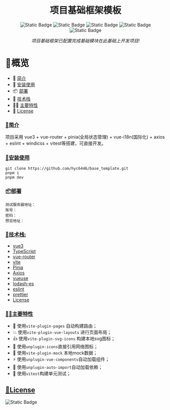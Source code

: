 <h1 align="center">项目基础框架模板</h1>
<div align="center">
<img alt="Static Badge" src="https://img.shields.io/badge/%F0%9F%A4%9E-useful-red">
<img alt="Static Badge" src="https://img.shields.io/badge/pnpm-8.15.3-blue">
<img alt="Static Badge" src="https://img.shields.io/badge/node-v16.14.0-blue">
<img alt="Static Badge" src="https://img.shields.io/badge/typescript-%5E5.0.2-e28743">
<img alt="Static Badge" src="https://img.shields.io/badge/License-MIT-e28743">

<br>

<i>项目基础框架已配置完成基础模块在此基础上开发项目!</i>

</div>

# 👀概览

- 🏡 [简介](#简介)
- 🎄 [安装使用](#安装使用)
- 📦 [部署](#部署)
- 🌼 [技术栈](#技术栈)
- 🏳️‍🌈 [主要特性](#主要特性)
- 🧬 [License](#license)

### [ 🏡简介](#简介)

项目采用 vue3 + vue-router + pinia(全局状态管理) + vue-i18n(国际化) + axios + eslint + windicss + vitest等搭建，可直接开发。

### [🎄安装使用](#安装使用)

```
git clone https://github.com/hyc6446/base_template.git
pnpm i
pnpm dev
```

### [📦部署](#部署)

```
测试服务器地址：
账号：
密码：
预览地址：
```

### [ 🌼技术栈:](#技术栈)

- [vue3](https://cn.vuejs.org/)
- [TypeScript](https://github.com/microsoft/TypeScript)
- [vue-router](https://github.com/vuejs/vue-router-next)
- [vite](https://github.com/vitejs/vite)
- [Pinia](https://github.com/vuejs/pinia)
- [Axios](https://github.com/axios/axios)
- [vueuse](https://github.com/vueuse/vueuse)
- [lodash-es](https://github.com/lodash/lodash)
- [eslint](https://github.com/eslint/eslint)
- [prettier](https://github.com/prettier/prettier)
- [License](#license)

### [🏳️‍🌈主要特性](#主要特性)

* 🚀  使用`vite-plugin-pages` 自动构建路由；
* 💥 使用`vite-plugin-vue-layouts` 进行页面布局；
* 👍 使用`vite-plugin-svg-icons` 构建本地svg图标；
* 🎨 使用`unplugin-icons`直接引用网络图标；
* 🔀 使用`vite-plugin-mock` 本地mock数据；
* ⚡️ 使用`unplugin-vue-components`自动加载组件；
* 🌴 使用`unplugin-auto-import`自动加载依赖；
* 💖 使用`vitest`构建单元测试；

## [🧬License](#license)

<img alt="Static Badge" src="https://img.shields.io/badge/License-MIT-e28743">


